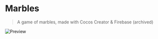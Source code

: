 # Marbles

> A game of marbles, made with Cocos Creator & Firebase (archived)

![Preview](https://user-images.githubusercontent.com/82582936/152682876-1671c0fe-dc81-4474-bdd5-8e34b84a0606.jpeg)
